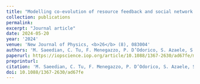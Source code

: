 ```yaml
---
title: "Modelling co-evolution of resource feedback and social network dynamics in human-environmental systems"
collection: publications
permalink:
excerpt: "Journal article"
date: 2024-05-20
year: '2024'
venue: 'New Journal of Physics, <b>26</b> (8), 083004'
authors: 'M. Saeedian, C. Tu, F. Menegazzo, P. D’Odorico, S. Azaele, S. Suweis'
paperurl: https://iopscience.iop.org/article/10.1088/1367-2630/ad67fe/meta
preprinturl: 
citation: 'M. Saeedian, C. Tu, F. Menegazzo, P. D’Odorico, S. Azaele, S. Suweis (2024) Modelling co-evolution of resource feedback and social network dynamics in human-environmental systems. <i>New Journal of Physics</i>'
doi: 10.1088/1367-2630/ad67fe
---
```

